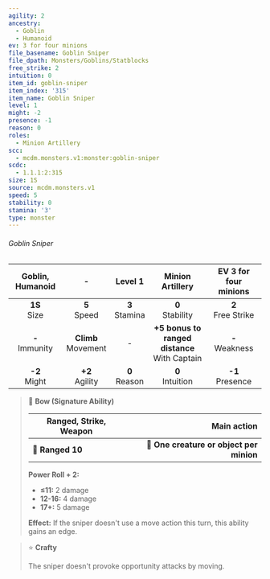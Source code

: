 ```yaml
---
agility: 2
ancestry:
  - Goblin
  - Humanoid
ev: 3 for four minions
file_basename: Goblin Sniper
file_dpath: Monsters/Goblins/Statblocks
free_strike: 2
intuition: 0
item_id: goblin-sniper
item_index: '315'
item_name: Goblin Sniper
level: 1
might: -2
presence: -1
reason: 0
roles:
  - Minion Artillery
scc:
  - mcdm.monsters.v1:monster:goblin-sniper
scdc:
  - 1.1.1:2:315
size: 1S
source: mcdm.monsters.v1
speed: 5
stability: 0
stamina: '3'
type: monster
---
```


###### Goblin Sniper

|  Goblin, Humanoid   |            -            |      Level 1       |                 Minion Artillery                  | EV 3 for four minions  |
| :-----------------: | :---------------------: | :----------------: | :-----------------------------------------------: | :--------------------: |
|  **1S**<br/> Size   |    **5**<br/> Speed     | **3**<br/> Stamina |               **0**<br/> Stability                | **2**<br/> Free Strike |
| **-**<br/> Immunity | **Climb**<br/> Movement |         -          | **+5 bonus to ranged distance**<br/> With Captain |  **-**<br/> Weakness   |
|  **-2**<br/> Might  |   **+2**<br/> Agility   | **0**<br/> Reason  |               **0**<br/> Intuition                |  **-1**<br/> Presence  |

<!-- -->
> 🏹 **Bow (Signature Ability)**
>
> | **Ranged, Strike, Weapon** |                          **Main action** |
> | -------------------------- | ---------------------------------------: |
> | **📏 Ranged 10**           | **🎯 One creature or object per minion** |
>
> **Power Roll + 2:**
>
> - **≤11:** 2 damage
> - **12-16:** 4 damage
> - **17+:** 5 damage
>
> **Effect:** If the sniper doesn't use a move action this turn, this ability gains an edge.

<!-- -->
> ⭐️ **Crafty**
>
> The sniper doesn't provoke opportunity attacks by moving.
